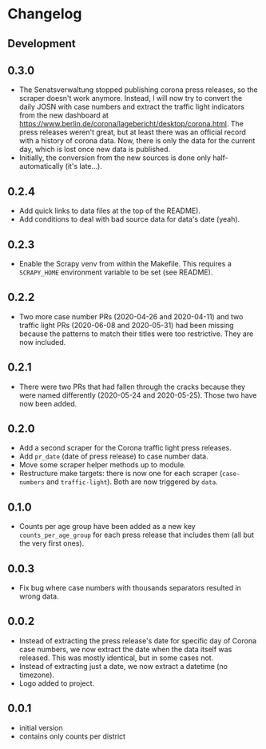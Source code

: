 # Changelog

## Development

## 0.3.0

- The Senatsverwaltung stopped publishing corona press releases, so the scraper doesn't work anymore. Instead, I will now try to convert the daily JOSN with case numbers and extract the traffic light indicators from the new dashboard at https://www.berlin.de/corona/lagebericht/desktop/corona.html. The press releases weren't great, but at least there was an official record with a history of corona data. Now, there is only the data for the current day, which is lost once new data is published.
- Initially, the conversion from the new sources is done only half-automatically (it's late...).

## 0.2.4

- Add quick links to data files at the top of the README).
- Add conditions to deal with bad source data for data's date (yeah).

## 0.2.3

- Enable the Scrapy venv from within the Makefile. This requires a `SCRAPY_HOME` environment variable to be set (see README).

## 0.2.2

- Two more case number PRs (2020-04-26 and 2020-04-11) and two traffic light PRs (2020-06-08 and 2020-05-31) had been missing because the patterns to match their titles were too restrictive. They are now included.

## 0.2.1

- There were two PRs that had fallen through the cracks because they were named differently (2020-05-24 and 2020-05-25). Those two have now been added.

## 0.2.0

- Add a second scraper for the Corona traffic light press releases.
- Add `pr_date` (date of press release) to case number data.
- Move some scraper helper methods up to module.
- Restructure make targets: there is now one for each scraper (`case-numbers` and `traffic-light`). Both are now triggered by `data`.

## 0.1.0

- Counts per age group have been added as a new key `counts_per_age_group` for each press release that includes them (all but the very first ones).

## 0.0.3

- Fix bug where case numbers with thousands separators resulted in wrong data.

## 0.0.2

- Instead of extracting the press release's date for specific day of Corona case numbers, we now extract the date when the data itself was released. This was mostly identical, but in some cases not.
- Instead of extracting just a date, we now extract a datetime (no timezone).
- Logo added to project.

## 0.0.1

- initial version
- contains only counts per district
